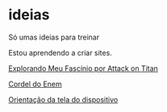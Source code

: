 # ideias
 Só umas ideias para treinar

 Estou aprendendo a criar sites.

<p>
     <a href="https://andersongabr.github.io/ideias/attackontitan/aot" target="_blank">Explorando Meu Fascínio por Attack on Titan</a>
</p>

<p>
    <a href="https://andersongabr.github.io/ideias/cordel/index.html" target="_blank">Cordel do Enem</a>
</p>

<p>
    <a href="" target="_black">Orientação da tela do dispositivo</a>
</p>